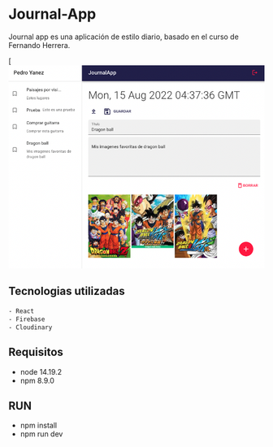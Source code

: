 # Journal-App
Journal app es una aplicación de estilo diario, basado en el curso de Fernando Herrera.

[![portada](./img.png)

## Tecnologias utilizadas
```
- React
- Firebase
- Cloudinary
```

## Requisitos
- node 14.19.2
- npm 8.9.0

## RUN
- npm install
- npm run dev


